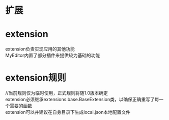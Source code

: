 扩展
===
# extension
extension负责实现应用的其他功能  
MyEditor内置了部分插件来提供较为基础的功能  
# extension规则
//当前规则仅为临时使用，正式规则将随1.0版本确定  
extension必须继承extensions.base.BaseExtension类，以确保正确重写了每一个需要的函数  
extension可以并建议在自身目录下生成local.json本地配置文件  